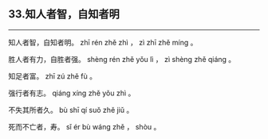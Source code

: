 ## 33.知人者智，自知者明
---


<ruby><rbc><rb> 知人者智，自知者明。 </rb></rbc>
  <rtc><rt> zhī  rén  zhě  zhì ， zì  zhī  zhě  míng 。</rt></rtc>
</ruby>

<ruby><rbc><rb> 胜人者有力，自胜者强。 </rb></rbc>
  <rtc><rt> shèng  rén  zhě  yǒu  lì ， zì  shèng  zhě  qiáng 。</rt></rtc>
</ruby>

<ruby><rbc><rb> 知足者富。 </rb></rbc>
  <rtc><rt> zhī  zú  zhě  fù 。</rt></rtc>
</ruby>

<ruby><rbc><rb> 强行者有志。 </rb></rbc>
  <rtc><rt> qiáng  xíng  zhě  yǒu  zhì 。</rt></rtc>
</ruby>

<ruby><rbc><rb> 不失其所者久。 </rb></rbc>
  <rtc><rt> bù  shī  qí  suǒ  zhě  jiǔ 。</rt></rtc>
</ruby>

<ruby><rbc><rb> 死而不亡者，寿。 </rb></rbc>
  <rtc><rt> sǐ  ér  bù  wáng  zhě ， shòu 。</rt></rtc>
</ruby>

<ruby><rbc><rb>   </rb></rbc>
  <rtc><rt> </rt></rtc>
</ruby>

